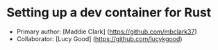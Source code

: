# Setting up a dev container for Rust

* Primary author: [Maddie Clark] (https://github.com/mbclark37)
* Collaborator: [Lucy Good] (https://github.com/lucykgood)